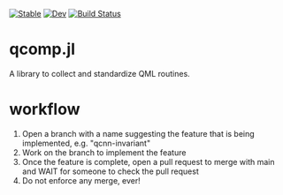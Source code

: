 [![Stable](https://img.shields.io/badge/docs-stable-blue.svg)](https://Qu-DOS.github.io/qcomp.jl/stable/)
[![Dev](https://img.shields.io/badge/docs-dev-blue.svg)](https://Qu-DOS.github.io/qcomp.jl/dev/)
[![Build Status](https://github.com/Qu-DOS/qcomp.jl/actions/workflows/CI.yml/badge.svg?branch=main)](https://github.com/Qu-DOS/qcomp.jl/actions/workflows/CI.yml?query=branch%3Amain)

# qcomp.jl
A library to collect and standardize QML routines.

# workflow
1. Open a branch with a name suggesting the feature that is being implemented, e.g. "qcnn-invariant"
2. Work on the branch to implement the feature
3. Once the feature is complete, open a pull request to merge with main and WAIT for someone to check the pull request
4. Do not enforce any merge, ever!
